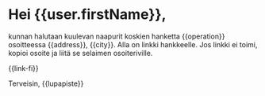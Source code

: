 # Hei {{user.firstName}},

kunnan halutaan kuulevan naapurit koskien hanketta {{operation}} osoitteessa {{address}}, {{city}}. Alla on linkki hankkeelle. Jos linkki ei toimi, kopioi osoite ja liit&auml; se selaimen osoiteriville.

{{link-fi}}

Terveisin,
{{lupapiste}}